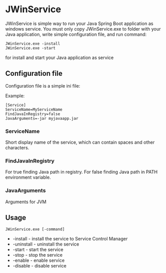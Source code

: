 # JWinService

JWinService is simple way to run your Java Spring Boot application as windows service. 
You must only copy JWinService.exe to folder with your Java application, write simple configuration file, and run command:

```
JWinService.exe -install
JWinService.exe -start
```

for install and start your Java application as service

## Configuration file

Configuration file is a simple ini file:

Example:

```
[Service]
ServiceName=MyServiceName
FindJavaInRegistry=false
JavaArguments=-jar myjavaapp.jar
```

### ServiceName

Short display name of the service, which can contain spaces and other characters.

### FindJavaInRegistry

For true finding Java path in registry. For false finding Java path in PATH environment variable.

### JavaArguments

Arguments for JVM

## Usage

```
JWinService.exe [-command]
```

* -install   - install the service to Service Control Manager
* -uninstall - uninstall the service
* -start     - start the service
* -stop      - stop the service
* -enable    - enable service
* -disable   - disable service
